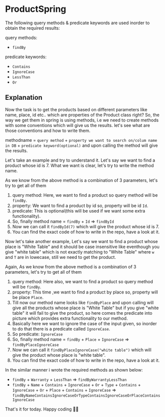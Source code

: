 # ProductSpring

The following query methods & predicate keywords are used inorder to obtain the required results:
<br />

query methods:
- `findBy`

predicate keywords:
- `Contains`
- `IgnoreCase`
- `LessThan`
- `Or`

## Explanation
Now the task is to get the products based on different parameters like name, place, id etc.. which are properties of the Product class right?
So, the way we get them in spring is using methods, i.e we need to create methods with some conventions which will give us the results. let's see what are those conventions and how to write them.

methodname = `query method` + `property we want to search on/colum name in DB` + `predicate keyword(optional)` and upon calling the method will give the results.

Let's take an example and try to understand it. Let's say we want to find a product whose id is 7. What we want is clear, let's try to write the method name.

As we know from the above method is a combination of 3 parameters, let's try to get all of them
1) query method: Here, we want to find a product so query method will be `findBy`.
2) property: We want to find a product by id so, property will be id `Id`.
3) predicate: This is optional(this will be used if we want some extra functionality).
4) So, finally method name = `findBy` + `Id` => `findById`
5) Now we can call it `findById(7)` which will give the product whose id is 7.
6) You can find the exact code of how to write in the repo, have a look at it.


Now let's take another example, Let's say we want to find a product whose place is "White Table" and it should be case insensitive like eventhough you give "white table" which is not exactly matching to "White Table" where `w` and `T` are in lowecase, still we need to get the product.

Again, As we know from the above method is a combination of 3 parameters, let's try to get all of them
1) query method: Here also, we want to find a product so query method will be `findBy`.
2) property: This time ,we want to find a product by place so, property will be place `Place`.
3) Till now our method name looks like `findByPlace` and upon calling will give all the products whose place is "White Table" but if you give "white table" it will fail to give the product, so here comes the predicate into picture which provides extra functionality to our method.
4) Basically here we want to ignore the case of the input given, so inorder to do that there is a predicate called `IgnoreCase`. 
5) So predicate: `IgnoreCase`
6) So, finally method name = `findBy` + `Place` + `IgnoreCase` => `findByPlaceIgnoreCase`
7) Now we can call it `findByPlaceIgnoreCase("white table")` which will give the product whose place is "white table".
8) You can find the exact code of how to write in the repo, have a look at it.

In the similar manner i wrote the required methods as shown below:
- `findBy` + `Warranty` + `LessThan` => `findByWarrantyLessThan`
- `findBy` + `Name` + `Contains` + `IgnoreCase` + `Or` + `Type` + `Contains` + `IgnoreCase` + `Or` + `Place` + `Contains` + `IgnoreCase` => `findByNameContainsIgnoreCaseOrTypeContainsIgnoreCaseOrPlaceContainsIgnoreCase`

That's it for today.
Happy coding 🚀🚀
